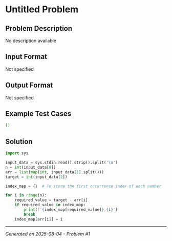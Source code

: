 # Untitled Problem

## Problem Description
No description available

## Input Format
Not specified

## Output Format
Not specified

## Example Test Cases
```json
[]
```

## Solution
```python
import sys

input_data = sys.stdin.read().strip().split('\n')
n = int(input_data[0])
arr = list(map(int, input_data[1].split()))
target = int(input_data[2])

index_map = {}  # To store the first occurrence index of each number

for i in range(n):
    required_value = target - arr[i]
    if required_value in index_map:
        print(f'{index_map[required_value]},{i}')
        break
    index_map[arr[i]] = i
```

---
*Generated on 2025-08-04 - Problem #1*